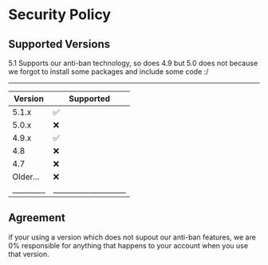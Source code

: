 # Security Policy

## Supported Versions

5.1 Supports our anti-ban technology, so does 4.9 but 5.0 does not because we forgot to install some packages and include some code :/
________________________________
| Version | Supported          |
| ------- | ------------------ |
| 5.1.x   | :white_check_mark: |
| 5.0.x   | :x:                |
| 4.9.x   | :white_check_mark: |
| 4.8     | :x:                |
| 4.7     | :x:                |
| Older...| :x:                |
|_________|____________________|
## Agreement

if your using a version which does not supout our anti-ban features, we are 0% responsible for anything that happens to your account when you use that version.


